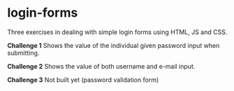 # login-forms
 
Three exercises in dealing with simple login forms using HTML, JS and CSS.


**Challenge 1** 
Shows the value of the individual given password input when submitting.

**Challenge 2** 
Shows the value of both username and e-mail input.

**Challenge 3**
Not built yet (password validation form)
